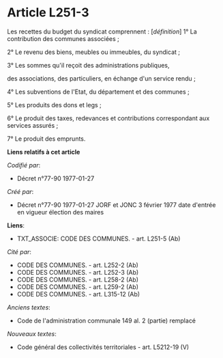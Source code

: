 # Article L251-3

Les recettes du budget du syndicat comprennent : [*définition*]    1° La contribution des communes associées ; 

2° Le revenu des biens, meubles ou immeubles, du syndicat ; 

3° Les sommes qu'il reçoit des administrations publiques,

des associations, des particuliers, en échange d'un service rendu ; 

4° Les subventions de l'Etat, du département et des communes ; 

5° Les produits des dons et legs ; 

6° Le produit des taxes, redevances et contributions correspondant aux services assurés ; 

7° Le produit des emprunts.

**Liens relatifs à cet article**

_Codifié par_:

  - Décret n°77-90 1977-01-27

_Créé par_:

  - Décret n°77-90 1977-01-27 JORF et JONC 3 février 1977 date d'entrée en vigueur élection des maires

**Liens**:

  - TXT_ASSOCIE: CODE DES COMMUNES. - art. L251-5 (Ab)

_Cité par_:

  - CODE DES COMMUNES. - art. L252-2 (Ab)
  - CODE DES COMMUNES. - art. L252-3 (Ab)
  - CODE DES COMMUNES. - art. L258-2 (Ab)
  - CODE DES COMMUNES. - art. L259-2 (Ab)
  - CODE DES COMMUNES. - art. L315-12 (Ab)

_Anciens textes_:

  - Code de l'administration communale 149 al. 2 (partie) remplacé

_Nouveaux textes_:

  - Code général des collectivités territoriales - art. L5212-19 (V)
